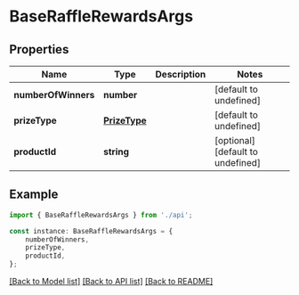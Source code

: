 # BaseRaffleRewardsArgs


## Properties

Name | Type | Description | Notes
------------ | ------------- | ------------- | -------------
**numberOfWinners** | **number** |  | [default to undefined]
**prizeType** | [**PrizeType**](PrizeType.md) |  | [default to undefined]
**productId** | **string** |  | [optional] [default to undefined]

## Example

```typescript
import { BaseRaffleRewardsArgs } from './api';

const instance: BaseRaffleRewardsArgs = {
    numberOfWinners,
    prizeType,
    productId,
};
```

[[Back to Model list]](../README.md#documentation-for-models) [[Back to API list]](../README.md#documentation-for-api-endpoints) [[Back to README]](../README.md)
